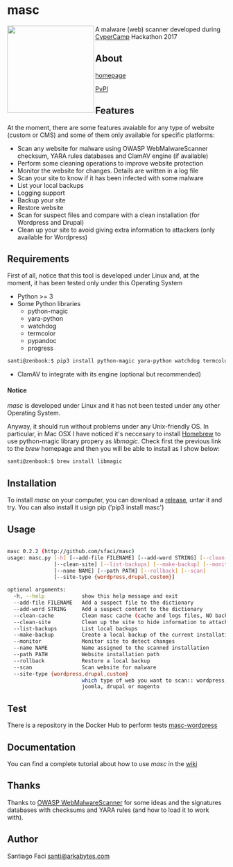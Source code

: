 # masc

<img align="left" height="200px" width="200px" src="https://www.arkabytes.com/img/masc.jpg">

A malware (web) scanner developed during [CyperCamp](http://www.cybercamp.es) Hackathon 2017

## About

[homepage](https://sfaci.github.io/masc)

[PyPI](https://pypi.python.org/pypi/masc)

## Features

At the moment, there are some features avaiable for any type of website (custom or CMS)  and some of them only available for specific
platforms:

* Scan any website for malware using OWASP WebMalwareScanner checksum, YARA rules databases and ClamAV engine (if available)
* Perform some cleaning operations to improve website protection
* Monitor the website for changes. Details are written in a log file
* Scan your site to know if it has been infected with some malware
* List your local backups
* Logging support
* Backup your site
* Restore website
* Scan for suspect files and compare with a clean installation (for Wordpress and Drupal)
* Clean up your site to avoid giving extra information to attackers (only available for Wordpress)

## Requirements

First of all, notice that this tool is developed under Linux and, at the moment, it has been tested only under this Operating System

* Python >= 3
* Some Python libraries
  * python-magic
  * yara-python
  * watchdog
  * termcolor
  * pypandoc
  * progress
```bash
santi@zenbook:$ pip3 install python-magic yara-python watchdog termcolor pypandoc progress
```
* ClamAV to integrate with its engine (optional but recommended)

#### Notice

_masc_ is developed under Linux and it has not been tested under any other Operating System.

Anyway, it should run without problems under any Unix-friendly OS. In particular, in Mac OSX I have noticed it's neccesary to install
[Homebrew](https://brew.sh) to use python-magic library propery as _libmagic_. Check first the previous link to the _brew_ homepage and then
you will be able to install as I show below:

```bash
santi@zenbook:$ brew install libmagic
```

## Installation

To install _masc_ on your computer, you can download a [release](https://github.com/sfaci/masc/releases), untar it and try.
You can also install it usign pip ('pip3 install masc')

## Usage

```bash

masc 0.2.2 (http://github.com/sfaci/masc)
usage: masc.py [-h] [--add-file FILENAME] [--add-word STRING] [--clean-cache]
               [--clean-site] [--list-backups] [--make-backup] [--monitor]
               [--name NAME] [--path PATH] [--rollback] [--scan]
               [--site-type {wordpress,drupal,custom}]

optional arguments:
  -h, --help            show this help message and exit
  --add-file FILENAME   Add a suspect file to the dictionary
  --add-word STRING     Add a suspect content to the dictionary
  --clean-cache         Clean masc cache (cache and logs files, NO backups)
  --clean-site          Clean up the site to hide information to attackers
  --list-backups        List local backups
  --make-backup         Create a local backup of the current installation
  --monitor             Monitor site to detect changes
  --name NAME           Name assigned to the scanned installation
  --path PATH           Website installation path
  --rollback            Restore a local backup
  --scan                Scan website for malware
  --site-type {wordpress,drupal,custom}
                        which type of web you want to scan:: wordpress,
                        joomla, drupal or magento
```

## Test

There is a repository in the Docker Hub to perform tests [masc-wordpress](https://hub.docker.com/r/sfaci/masc-wordpress/)

## Documentation

You can find a complete tutorial about how to use _masc_ in the [wiki](https://github.com/sfaci/masc/wiki)

## Thanks

Thanks to [OWASP WebMalwareScanner](https://github.com/maxlabelle/WebMalwareScanner) for some ideas and the signatures databases with checksums and YARA
rules (and how to load it to work with). 

## Author

Santiago Faci <santi@arkabytes.com>
